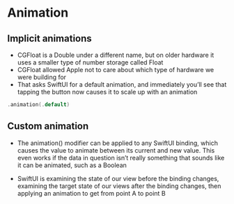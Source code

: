 # Animation

## Implicit animations

* CGFloat is a Double under a different name, but on older hardware it uses a smaller type of number storage called Float
* CGFloat allowed Apple not to care about which type of hardware we were building for
* That asks SwiftUI for a default animation, and immediately you’ll see that tapping the button now causes it to scale up with an animation

```Swift
.animation(.default)
```

## Custom animation

* The animation() modifier can be applied to any SwiftUI binding, which causes the value to animate between its current and new value. This even works if the data in question isn’t really something that sounds like it can be animated, such as a Boolean

* SwiftUI is examining the state of our view before the binding changes, examining the target state of our views after the binding changes, then applying an animation to get from point A to point B
